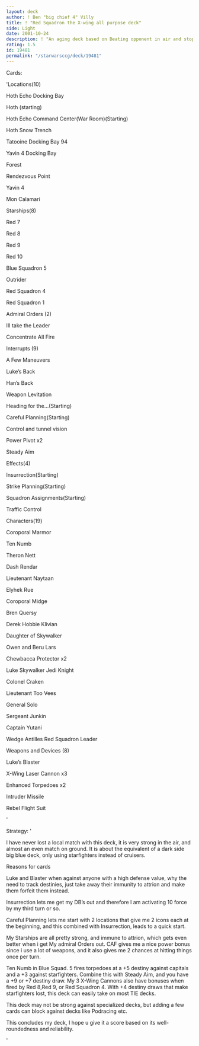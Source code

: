 ```yaml
---
layout: deck
author: ! Ben "big chief 4" Villy
title: ! "Red Squadron the X-wing all purpose deck"
side: Light
date: 2001-10-24
description: ! "An aging deck based on Beating opponent in air and stopping them on the ground from draining- well balanced."
rating: 1.5
id: 19481
permalink: "/starwarsccg/deck/19481"
---
```

Cards: 

'Locations(10)


Hoth Echo Docking Bay

Hoth (starting)

Hoth Echo Command Center(War Room)(Starting)

Hoth Snow Trench

Tatooine Docking Bay 94

Yavin 4 Docking Bay

Forest

Rendezvous Point

Yavin 4

Mon Calamari


Starships(8)


Red 7

Red 8

Red 9

Red 10

Blue Squadron 5

Outrider

Red Squadron 4

Red Squadron 1


Admiral Orders (2)


III take the Leader

Concentrate All Fire


Interrupts (9)

A Few Maneuvers

Luke’s Back

Han’s Back

Weapon Levitation

Heading for the...(Starting)

Careful Planning(Starting)


Control and tunnel vision

Power Pivot x2

Steady Aim


Effects(4)


Insurrection(Starting)

Strike Planning(Starting)

Squadron Assignments(Starting)

Traffic Control


Characters(19)


Coroporal Marmor

Ten Numb

Theron Nett

Dash Rendar

Lieutenant Naytaan

Elyhek Rue

Coroporal Midge

Bren Quersy

Derek Hobbie Klivian

Daughter of Skywalker

Owen and Beru Lars

Chewbacca Protector x2

Luke Skywalker Jedi Knight

Colonel Craken

Lieutenant Too Vees

General Solo

Sergeant Junkin

Captain Yutani

Wedge Antilles Red Squadron Leader


Weapons and Devices (8)


Luke’s Blaster

X-Wing Laser Cannon x3

Enhanced Torpedoes x2

Intruder Missile

Rebel Flight Suit



'

Strategy: '

I have never lost a local match with this deck, it is very strong in the air, and almost an even match on ground. It is about the equivalent of a dark side big blue deck, only using starfighters instead of cruisers.


Reasons for cards

Luke and Blaster when against anyone with a high defense value, why the need to track destinies, just take away their immunity to attrion and make them forfeit them instead.


Insurrection lets me get my DB’s out and therefore I am activating 10 force by my third turn or so.


Careful Planning lets me start with 2 locations that give me 2 icons each at the beginning, and this combined with Insurrection, leads to a quick start.


My Starships are all pretty strong, and immune to attrion, which gets even better when i get My admiral Orders out.  CAF gives me a nice power bonus since i use a lot of weapons, and it also gives me 2 chances at hitting things once per turn.


Ten Numb in Blue Squad. 5 fires torpedoes at a +5 destiny against capitals and a +3 against starfighters.  Combine this with Steady Aim, and you have a +9 or +7 destiny draw.  My 3 X-Wing Cannons also have bonuses when fired by Red 8,Red 9, or Red Squadron 4.  With +4 destiny draws that make starfighters lost, this deck can easily take on most TIE decks.


This deck may not be strong against specialized decks, but adding a few cards can block against decks like Podracing etc.

This concludes my deck, I hope u give it a score based on its well-roundedness and reliability.


'

